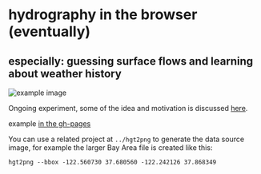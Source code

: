 # hydrography in the browser (eventually)
## especially: guessing surface flows and learning about weather history

![example image](http://farm9.staticflickr.com/8385/8550574040_9dc55df37a_o.png)

Ongoing experiment, some of the idea and motivation is discussed
[here](http://partialmap.tumblr.com/post/42826697787/slow-weather-records).

example [in the gh-pages](http://bmount.github.com/waterflow/)

You can use a related project at `../hgt2png` to generate the data source image,
for example the larger Bay Area file is created like this:

`hgt2png --bbox -122.560730 37.680560 -122.242126 37.868349`
